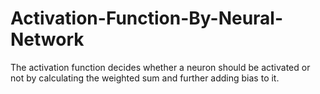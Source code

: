 # Activation-Function-By-Neural-Network
The activation function decides whether a neuron should be activated or not by calculating the weighted sum and further adding bias to it.
